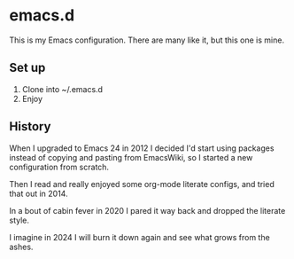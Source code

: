 # emacs.d

This is my Emacs configuration. There are many like it, but this one
is mine.

## Set up

1. Clone into ~/.emacs.d
2. Enjoy

## History

When I upgraded to Emacs 24 in 2012 I decided I'd start using
packages instead of copying and pasting from EmacsWiki, so I started a
new configuration from scratch.

Then I read and really enjoyed some org-mode literate configs, and
tried that out in 2014.

In a bout of cabin fever in 2020 I pared it way back and dropped the
literate style.

I imagine in 2024 I will burn it down again and see what grows from
the ashes.

